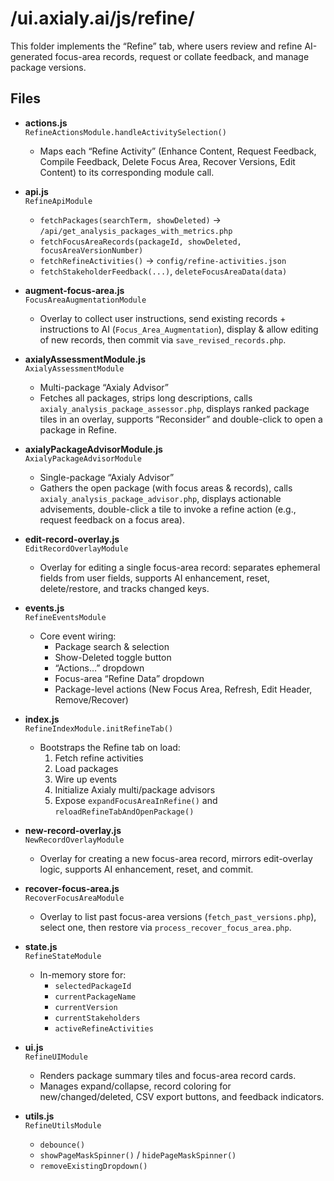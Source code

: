 # /ui.axialy.ai/js/refine/

This folder implements the “Refine” tab, where users review and refine AI-generated focus-area records, request or collate feedback, and manage package versions.

## Files

- **actions.js**  
  `RefineActionsModule.handleActivitySelection()`  
  - Maps each “Refine Activity” (Enhance Content, Request Feedback, Compile Feedback, Delete Focus Area, Recover Versions, Edit Content) to its corresponding module call.

- **api.js**  
  `RefineApiModule`  
  - `fetchPackages(searchTerm, showDeleted)` → `/api/get_analysis_packages_with_metrics.php`  
  - `fetchFocusAreaRecords(packageId, showDeleted, focusAreaVersionNumber)`  
  - `fetchRefineActivities()` → `config/refine-activities.json`  
  - `fetchStakeholderFeedback(...)`, `deleteFocusAreaData(data)`

- **augment-focus-area.js**  
  `FocusAreaAugmentationModule`  
  - Overlay to collect user instructions, send existing records + instructions to AI (`Focus_Area_Augmentation`), display & allow editing of new records, then commit via `save_revised_records.php`.

- **axialyAssessmentModule.js**  
  `AxialyAssessmentModule`  
  - Multi-package “Axialy Advisor”  
  - Fetches all packages, strips long descriptions, calls `axialy_analysis_package_assessor.php`, displays ranked package tiles in an overlay, supports “Reconsider” and double-click to open a package in Refine.

- **axialyPackageAdvisorModule.js**  
  `AxialyPackageAdvisorModule`  
  - Single-package “Axialy Advisor”  
  - Gathers the open package (with focus areas & records), calls `axialy_analysis_package_advisor.php`, displays actionable advisements, double-click a tile to invoke a refine action (e.g., request feedback on a focus area).

- **edit-record-overlay.js**  
  `EditRecordOverlayModule`  
  - Overlay for editing a single focus-area record: separates ephemeral fields from user fields, supports AI enhancement, reset, delete/restore, and tracks changed keys.

- **events.js**  
  `RefineEventsModule`  
  - Core event wiring:  
    - Package search & selection  
    - Show-Deleted toggle button  
    - “Actions…” dropdown  
    - Focus-area “Refine Data” dropdown  
    - Package-level actions (New Focus Area, Refresh, Edit Header, Remove/Recover)

- **index.js**  
  `RefineIndexModule.initRefineTab()`  
  - Bootstraps the Refine tab on load:  
    1. Fetch refine activities  
    2. Load packages  
    3. Wire up events  
    4. Initialize Axialy multi/package advisors  
    5. Expose `expandFocusAreaInRefine()` and `reloadRefineTabAndOpenPackage()`

- **new-record-overlay.js**  
  `NewRecordOverlayModule`  
  - Overlay for creating a new focus-area record, mirrors edit-overlay logic, supports AI enhancement, reset, and commit.

- **recover-focus-area.js**  
  `RecoverFocusAreaModule`  
  - Overlay to list past focus-area versions (`fetch_past_versions.php`), select one, then restore via `process_recover_focus_area.php`.

- **state.js**  
  `RefineStateModule`  
  - In-memory store for:  
    - `selectedPackageId`  
    - `currentPackageName`  
    - `currentVersion`  
    - `currentStakeholders`  
    - `activeRefineActivities`

- **ui.js**  
  `RefineUIModule`  
  - Renders package summary tiles and focus-area record cards.  
  - Manages expand/collapse, record coloring for new/changed/deleted, CSV export buttons, and feedback indicators.

- **utils.js**  
  `RefineUtilsModule`  
  - `debounce()`  
  - `showPageMaskSpinner()` / `hidePageMaskSpinner()`  
  - `removeExistingDropdown()`
